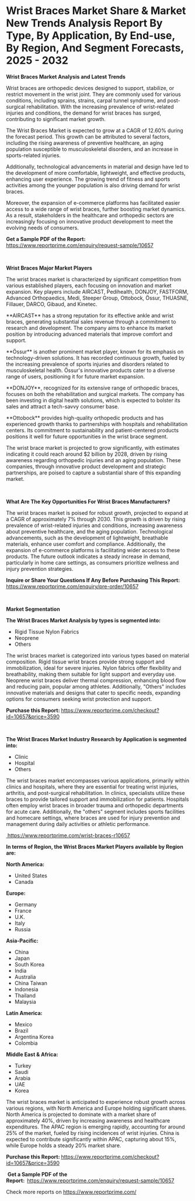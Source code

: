 <p><h1>Wrist Braces Market Share & Market New Trends Analysis Report By Type, By Application, By End-use, By Region, And Segment Forecasts, 2025 - 2032</h1></p><p><strong>Wrist Braces Market Analysis and Latest Trends</strong></p>
<p><p>Wrist braces are orthopedic devices designed to support, stabilize, or restrict movement in the wrist joint. They are commonly used for various conditions, including sprains, strains, carpal tunnel syndrome, and post-surgical rehabilitation. With the increasing prevalence of wrist-related injuries and conditions, the demand for wrist braces has surged, contributing to significant market growth.</p><p>The Wrist Braces Market is expected to grow at a CAGR of 12.60% during the forecast period. This growth can be attributed to several factors, including the rising awareness of preventive healthcare, an aging population susceptible to musculoskeletal disorders, and an increase in sports-related injuries. </p><p>Additionally, technological advancements in material and design have led to the development of more comfortable, lightweight, and effective products, enhancing user experience. The growing trend of fitness and sports activities among the younger population is also driving demand for wrist braces. </p><p>Moreover, the expansion of e-commerce platforms has facilitated easier access to a wide range of wrist braces, further boosting market dynamics. As a result, stakeholders in the healthcare and orthopedic sectors are increasingly focusing on innovative product development to meet the evolving needs of consumers.</p></p>
<p><strong>Get a Sample PDF of the Report:&nbsp;</strong> <a href="https://www.reportprime.com/enquiry/request-sample/10657?utm_campaign=2146&utm_medium=2&utm_source=Github&utm_content=ia&utm_term=20032025&utm_id=wrist-braces">https://www.reportprime.com/enquiry/request-sample/10657</a></p>
<p>&nbsp;</p>
<p><strong>Wrist Braces Major Market Players</strong></p>
<p><p>The wrist braces market is characterized by significant competition from various established players, each focusing on innovation and market expansion. Key players include AIRCAST, Pedihealth, DONJOY, FASTFORM, Advanced Orthopaedics, Medi, Steeper Group, Ottobock, Össur, THUASNE, Fillauer, DARCO, Gibaud, and Kinetec.</p><p>**AIRCAST** has a strong reputation for its effective ankle and wrist braces, generating substantial sales revenue through a commitment to research and development. The company aims to enhance its market position by introducing advanced materials that improve comfort and support.</p><p>**Össur** is another prominent market player, known for its emphasis on technology-driven solutions. It has recorded continuous growth, fueled by the increasing prevalence of sports injuries and disorders related to musculoskeletal health. Össur's innovative products cater to a diverse range of users, positioning it for future market expansion.</p><p>**DONJOY**, recognized for its extensive range of orthopedic braces, focuses on both the rehabilitation and surgical markets. The company has been investing in digital health solutions, which is expected to bolster its sales and attract a tech-savvy consumer base.</p><p>**Ottobock** provides high-quality orthopedic products and has experienced growth thanks to partnerships with hospitals and rehabilitation centers. Its commitment to sustainability and patient-centered products positions it well for future opportunities in the wrist brace segment.</p><p>The wrist brace market is projected to grow significantly, with estimates indicating it could reach around $2 billion by 2028, driven by rising awareness regarding orthopedic injuries and an aging population. These companies, through innovative product development and strategic partnerships, are poised to capture a substantial share of this expanding market.</p></p>
<p>&nbsp;</p>
<p><strong>What Are The Key Opportunities For Wrist Braces Manufacturers?</strong></p>
<p><p>The wrist braces market is poised for robust growth, projected to expand at a CAGR of approximately 7% through 2030. This growth is driven by rising prevalence of wrist-related injuries and conditions, increasing awareness about preventive healthcare, and the aging population. Technological advancements, such as the development of lightweight, breathable materials, enhance user comfort and compliance. Additionally, the expansion of e-commerce platforms is facilitating wider access to these products. The future outlook indicates a steady increase in demand, particularly in home care settings, as consumers prioritize wellness and injury prevention strategies.</p></p>
<p><strong>Inquire or Share Your Questions If Any Before Purchasing This Report:</strong> <a href="https://www.reportprime.com/enquiry/pre-order/10657?utm_campaign=2146&utm_medium=2&utm_source=Github&utm_content=ia&utm_term=20032025&utm_id=wrist-braces">https://www.reportprime.com/enquiry/pre-order/10657</a></p>
<p>&nbsp;</p>
<p><strong>Market Segmentation</strong></p>
<p><strong>The Wrist Braces Market Analysis by types is segmented into:</strong></p>
<p><ul><li>Rigid Tissue Nylon Fabrics</li><li>Neoprene</li><li>Others</li></ul></p>
<p><p>The wrist braces market is categorized into various types based on material composition. Rigid tissue wrist braces provide strong support and immobilization, ideal for severe injuries. Nylon fabrics offer flexibility and breathability, making them suitable for light support and everyday use. Neoprene wrist braces deliver thermal compression, enhancing blood flow and reducing pain, popular among athletes. Additionally, "Others" includes innovative materials and designs that cater to specific needs, expanding options for consumers seeking wrist protection and support.</p></p>
<p><strong>Purchase this Report:&nbsp;</strong><a href="https://www.reportprime.com/checkout?id=10657&price=3590&utm_campaign=2146&utm_medium=2&utm_source=Github&utm_content=ia&utm_term=20032025&utm_id=wrist-braces">https://www.reportprime.com/checkout?id=10657&price=3590</a></p>
<p>&nbsp;</p>
<p><strong>The Wrist Braces Market Industry Research by Application is segmented into:</strong></p>
<p><ul><li>Clinic</li><li>Hospital</li><li>Others</li></ul></p>
<p><p>The wrist braces market encompasses various applications, primarily within clinics and hospitals, where they are essential for treating wrist injuries, arthritis, and post-surgical rehabilitation. In clinics, specialists utilize these braces to provide tailored support and immobilization for patients. Hospitals often employ wrist braces in broader trauma and orthopedic departments for acute care. Additionally, the "others" segment includes sports facilities and homecare settings, where braces are used for injury prevention and management during daily activities or athletic performance.</p></p>
<p><a href="https://www.reportprime.com/wrist-braces-r10657?utm_campaign=2146&utm_medium=2&utm_source=Github&utm_content=ia&utm_term=20032025&utm_id=wrist-braces">&nbsp;https://www.reportprime.com/wrist-braces-r10657</a></p>
<p><strong>In terms of Region, the Wrist Braces Market Players available by Region are:</strong></p>
<p>
    <p> <strong> North America: </strong>
        <ul>
            <li>United States</li>
            <li>Canada</li>
        </ul>
        </p> 
    <p> <strong> Europe: </strong>
        <ul>
            <li>Germany</li>
            <li>France</li>
            <li>U.K.</li>
            <li>Italy</li>
            <li>Russia</li>
        </ul>
        </p> 
    <p> <strong> Asia-Pacific: </strong>
        <ul>
            <li>China</li>
            <li>Japan</li>
            <li>South Korea</li>
            <li>India</li>
            <li>Australia</li>
            <li>China Taiwan</li>
            <li>Indonesia</li>
            <li>Thailand</li>
            <li>Malaysia</li>
        </ul>
        </p> 
    <p> <strong> Latin America: </strong>
        <ul>
            <li>Mexico</li>
            <li>Brazil</li>
            <li>Argentina Korea</li>
            <li>Colombia</li>
        </ul>
        </p> 
    <p> <strong> Middle East & Africa: </strong>
        <ul>
            <li>Turkey</li>
            <li>Saudi</li>
            <li>Arabia</li>
            <li>UAE</li>
            <li>Korea</li>
        </ul>
    </p>
    </p>
<p><p>The wrist braces market is anticipated to experience robust growth across various regions, with North America and Europe holding significant shares. North America is projected to dominate with a market share of approximately 40%, driven by increasing awareness and healthcare expenditures. The APAC region is emerging rapidly, accounting for around 25% of the market, fueled by rising incidences of wrist injuries. China is expected to contribute significantly within APAC, capturing about 15%, while Europe holds a steady 20% market share.</p></p>
<p><strong>Purchase this Report: </strong><a href="https://www.reportprime.com/checkout?id=10657&price=3590&utm_campaign=2146&utm_medium=2&utm_source=Github&utm_content=ia&utm_term=20032025&utm_id=wrist-braces">https://www.reportprime.com/checkout?id=10657&price=3590</a></p>
<p>&nbsp;<strong>Get a Sample PDF of the Report:&nbsp;&nbsp;</strong><a href="https://www.reportprime.com/enquiry/request-sample/10657?utm_campaign=2146&utm_medium=2&utm_source=Github&utm_content=ia&utm_term=20032025&utm_id=wrist-braces">https://www.reportprime.com/enquiry/request-sample/10657</a></p>
<p><strong></strong></p>
<p>Check more reports on <a href="https://www.reportprime.com/?utm_campaign=2146&utm_medium=2&utm_source=Github&utm_content=ia&utm_term=20032025&utm_id=wrist-braces">https://www.reportprime.com/</a></p>